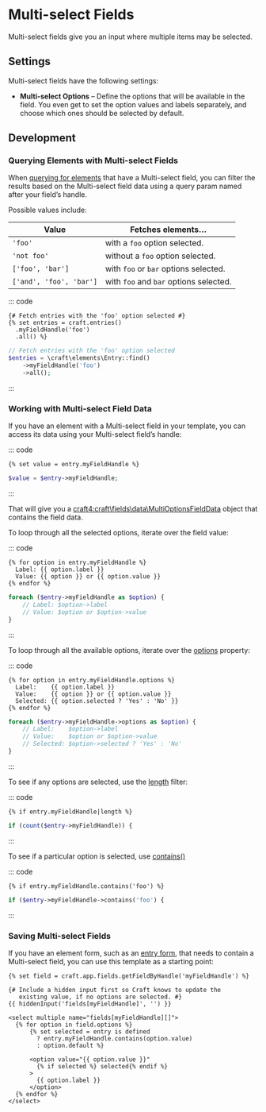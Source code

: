 # Multi-select Fields

Multi-select fields give you an input where multiple items may be selected.

## Settings

Multi-select fields have the following settings:

* **Multi-select Options** – Define the options that will be available in the field. You even get to set the option values and labels separately, and choose which ones should be selected by default.

## Development

### Querying Elements with Multi-select Fields

When [querying for elements](element-queries.md) that have a Multi-select field, you can filter the results based on the Multi-select field data using a query param named after your field’s handle.

Possible values include:

| Value | Fetches elements…
| - | -
| `'foo'` | with a `foo` option selected.
| `'not foo'` | without a `foo` option selected.
| `['foo', 'bar']` | with `foo` or `bar` options selected.
| `['and', 'foo', 'bar']` | with `foo` and `bar` options selected.

::: code
```twig
{# Fetch entries with the 'foo' option selected #}
{% set entries = craft.entries()
  .myFieldHandle('foo')
  .all() %}
```
```php
// Fetch entries with the 'foo' option selected
$entries = \craft\elements\Entry::find()
    ->myFieldHandle('foo')
    ->all();
```
:::

### Working with Multi-select Field Data

If you have an element with a Multi-select field in your template, you can access its data using your Multi-select field’s handle:

::: code
```twig
{% set value = entry.myFieldHandle %}
```
```php
$value = $entry->myFieldHandle;
```
:::

That will give you a <craft4:craft\fields\data\MultiOptionsFieldData> object that contains the field data.

To loop through all the selected options, iterate over the field value:

::: code
```twig
{% for option in entry.myFieldHandle %}
  Label: {{ option.label }}
  Value: {{ option }} or {{ option.value }}
{% endfor %}
```
```php
foreach ($entry->myFieldHandle as $option) {
    // Label: $option->label
    // Value: $option or $option->value
}
```
:::

To loop through all the available options, iterate over the [options](craft4:craft\fields\data\MultiOptionsFieldData::getOptions()) property:

::: code
```twig
{% for option in entry.myFieldHandle.options %}
  Label:    {{ option.label }}
  Value:    {{ option }} or {{ option.value }}
  Selected: {{ option.selected ? 'Yes' : 'No' }}
{% endfor %}
```
```php
foreach ($entry->myFieldHandle->options as $option) {
    // Label:    $option->label
    // Value:    $option or $option->value
    // Selected: $option->selected ? 'Yes' : 'No'
}
```
:::

To see if any options are selected, use the [length](https://twig.symfony.com/doc/3.x/filters/length.html) filter:

::: code
```twig
{% if entry.myFieldHandle|length %}
```
```php
if (count($entry->myFieldHandle)) {
```
:::

To see if a particular option is selected, use [contains()](craft4:craft\fields\data\MultiOptionsFieldData::contains())

::: code
```twig
{% if entry.myFieldHandle.contains('foo') %}
```
```php
if ($entry->myFieldHandle->contains('foo') {
```
:::

### Saving Multi-select Fields

If you have an element form, such as an [entry form](https://craftcms.com/knowledge-base/entry-form), that needs to contain a Multi-select field, you can use this template as a starting point:

```twig
{% set field = craft.app.fields.getFieldByHandle('myFieldHandle') %}

{# Include a hidden input first so Craft knows to update the
   existing value, if no options are selected. #}
{{ hiddenInput('fields[myFieldHandle]', '') }}

<select multiple name="fields[myFieldHandle][]">
  {% for option in field.options %}
      {% set selected = entry is defined
        ? entry.myFieldHandle.contains(option.value)
        : option.default %}

      <option value="{{ option.value }}"
        {% if selected %} selected{% endif %}
      >
        {{ option.label }}
      </option>
  {% endfor %}
</select>
```
